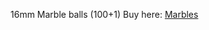 16mm Marble balls (100+1)
Buy here: [Marbles](https://www.karkkainen.com/verkkokauppa/marmorikuulat-100-1?id=101448427&gclid=Cj0KCQjwh_eFBhDZARIsALHjIKdAQNaz01Xkyj56hYwdwwa-m3BT-Yr1aDRfh0pL6w9b7O5872oTudAaAsdCEALw_wcB)